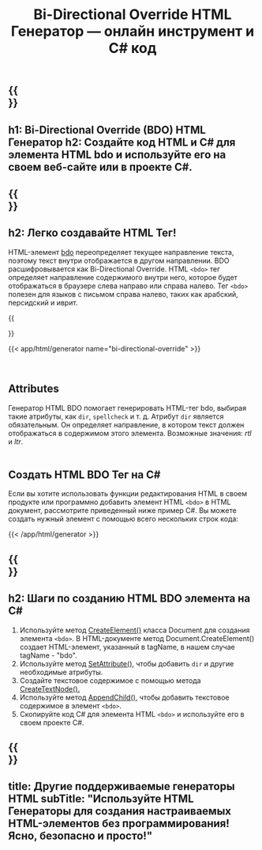 ﻿---
translation: true
title: Bi-Directional Override HTML Генератор — онлайн инструмент и C# код
template: /templates/_template-generators-child.md
description: Генератор HTML BDO создает код HTML и C# для HTML bdo тега. Генерируйте код и используйте его на своем веб-сайте или в проекте C#.
url: /net/generators/bdo/
platformtag: net
generator: HTML BDO Генератор
element: HTML bdo tag
tag: bdo
---

{{<section banner>}}
---
h1: Bi-Directional Override (BDO) HTML Генератор
h2: Создайте код HTML и C# для элемента HTML bdo и используйте его на своем веб-сайте или в проекте C#.
---

{{<section overview>}}
---
h2: Легко создавайте HTML <bdo> Тег!
---

HTML-элемент [bdo](https://html.spec.whatwg.org/multipage/text-level-semantics.html#the-bdo-element) переопределяет текущее направление текста, поэтому текст внутри отображается в другом направлении. BDO расшифровывается как Bi-Directional Override. HTML `<bdo>` тег определяет направление содержимого внутри него, которое будет отображаться в браузере слева направо или справа налево. Тег `<bdo>` полезен для языков с письмом справа налево, таких как арабский, персидский и иврит.

{{<section plugin>}}

{{< app/html/generator name="bi-directional-override" >}}

<br>
<h2> Attributes </h2>

Генератор HTML BDO помогает генерировать HTML-тег bdo, выбирая такие атрибуты, как `dir`, `spellcheck` и т. д. Атрибут `dir` является обязательным. Он определяет направление, в котором текст должен отображаться в содержимом этого элемента. Возможные значения: *rtl* и *ltr*.
<br><br>

<h2> Создать HTML BDO Тег на C#</h2>

Если вы хотите использовать функции редактирования HTML в своем продукте или программно добавить элемент HTML `<bdo>` в HTML документ, рассмотрите приведенный ниже пример C#. Вы можете создать нужный элемент с помощью всего нескольких строк кода:

{{< /app/html/generator >}}

{{<section steps>}}
---
h2: Шаги по созданию HTML BDO элемента на C#
---

1. Используйте метод [CreateElement()](https://reference.aspose.com/html/net/aspose.html.dom/document/createelement/) класса Document для создания элемента `<bdo>`. В HTML-документе метод Document.CreateElement() создает HTML-элемент, указанный в tagName, в нашем случае tagName - "bdo".
2. Используйте метод [SetAttribute()](https://reference.aspose.com/html/net/aspose.html.dom/element/setattribute/), чтобы добавить `dir` и другие необходимые атрибуты.
3. Создайте текстовое содержимое с помощью метода [CreateTextNode().](https://reference.aspose.com/html/net/aspose.html.dom/document/createtextnode/)
4. Используйте метод [AppendChild(),](https://reference.aspose.com/html/net/aspose.html.dom/node/appendchild/) чтобы добавить текстовое содержимое в элемент `<bdo>`.
5. Скопируйте код C# для элемента HTML `<bdo>` и используйте его в своем проекте C#.

{{<section other-generators>}}
---
title: Другие поддерживаемые генераторы HTML
subTitle: "Используйте HTML Генераторы для создания настраиваемых HTML-элементов без программирования! Ясно, безопасно и просто!"
---